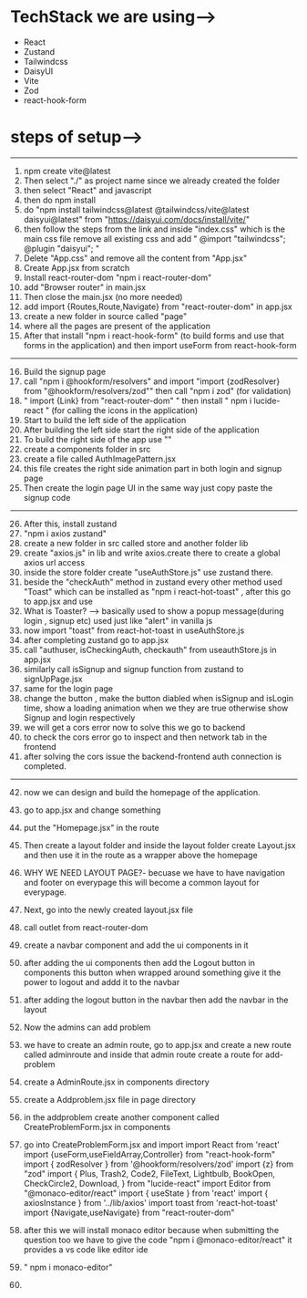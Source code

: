 # TechStack we are using-->
- React
- Zustand
- Tailwindcss
- DaisyUI
- Vite
- Zod
- react-hook-form

# steps of setup-->
------------------------

1. npm create vite@latest
2. Then select "./" as project name since we already created the folder
3. then select "React" and javascript
4. then do npm install
5. do "npm install tailwindcss@latest @tailwindcss/vite@latest daisyui@latest" from "https://daisyui.com/docs/install/vite/"
6. then follow the steps from the link and inside "index.css" which is the main css file remove all existing css and add " @import "tailwindcss"; @plugin "daisyui"; "
7. Delete "App.css" and remove all the content from "App.jsx"
8. Create App.jsx from scratch
9. Install react-router-dom "npm i react-router-dom"
10. add "Browser router" in main.jsx
11. Then close the main.jsx (no more needed)
12. add import {Routes,Route,Navigate} from "react-router-dom" in app.jsx
13. create a new folder in source called "page" 
14. where all the pages are present of the application
15. After that install "npm i react-hook-form" (to build forms and use that forms in the application) and then import useForm from react-hook-form

----------------------------------------------------------------------------------------
16. Build the signup page
17. call "npm i @hookform/resolvers" and import "import {zodResolver} from "@hookform/resolvers/zod"" then call "npm i zod" (for validation)
18. " import {Link} from "react-router-dom" " then install " npm i lucide-react " (for calling the icons  in the application)
19. Start to build the left side of the application
20. After building the left side start the right side of the application
21. To build the right side of the app use "<AuthImagePattern/>"
22. create a components folder in src
23. create a file called AuthImagePattern.jsx
24. this file creates the right side animation part in both login and signup page
25. Then create the login page UI in the same way just copy paste the signup code

---------------------------------------------------------------------------------------------
26. After this, install zustand
27. "npm i axios zustand"
28. create a new folder in src called store and another folder lib
29. create "axios.js" in lib and write axios.create there to create a global axios url access
30. inside the store folder create "useAuthStore.js" use zustand there.
31. beside the "checkAuth" method in zustand every other method used "Toast" which can be installed as "npm i react-hot-toast" , after this go to app.jsx and use <Toaster/>
32. What is Toaster? --> basically used to show a popup message(during login , signup etc) used just like "alert" in vanilla js
33. now import "toast" from react-hot-toast in useAuthStore.js
34. after completing zustand go to app.jsx
35. call "authuser, isCheckingAuth, checkauth" from useauthStore.js in app.jsx
36. similarly call isSignup and signup function from zustand to signUpPage.jsx
37. same for the login page
38. change the button , make the button diabled when isSignup and isLogin time, show a loading animation 
when we they are true otherwise show Signup and login respectively
39. we will get a cors error now to solve this we go to backend
40. to check the cors error go to inspect and then network tab in the frontend
41. after solving the cors issue the backend-frontend auth connection is completed.

---------------------------------------------------------------------------------------
42. now we can design and build the homepage of the application.
43. go to app.jsx and change something
44. put the "Homepage.jsx" in the <Layout/> route
45. Then create a layout folder and inside the layout folder create Layout.jsx and then use it in the route as a wrapper above the homepage
46. WHY WE NEED LAYOUT PAGE?- becuase we have to have navigation and footer on everypage this will become a common layout for everypage.
47. Next, go into the newly created layout.jsx file
48. call outlet from react-router-dom
49. create a navbar component and add the ui components in it
50. after adding the ui components then add the Logout button in components this button when wrapped around something give it the power to logout and addd it to the navbar
51. after adding the logout button in the navbar then add the navbar in the layout
52. Now the admins can add problem
53. we have to create an admin route, go to app.jsx and create a new route
called adminroute and inside that admin route create a route for add-problem
54. create a AdminRoute.jsx in components directory
55. create a Addproblem.jsx file in page directory
56. in the addproblem create another component called CreateProblemForm.jsx in components
57. go into CreateProblemForm.jsx and import
import React from 'react'
import {useForm,useFieldArray,Controller} from "react-hook-form"
import { zodResolver } from '@hookform/resolvers/zod'
import {z} from "zod"
import {
    Plus,
    Trash2,
    Code2,
    FileText,
    Lightbulb,
    BookOpen,
    CheckCircle2,
    Download,
} from "lucide-react"
import Editor from "@monaco-editor/react"
import { useState } from 'react'
import { axiosInstance } from '../lib/axios'
import toast from 'react-hot-toast'
import {Navigate,useNavigate} from "react-router-dom"

58. after this we will install monaco editor because when submitting the question too we have to give the code "npm i @monaco-editor/react" it provides a vs code like editor ide
59. " npm i monaco-editor"
60. 